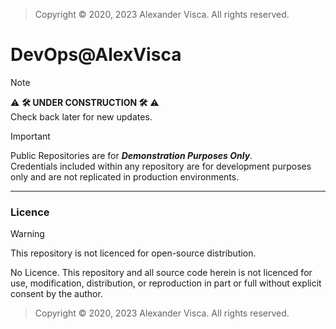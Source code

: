 >Copyright &copy; 2020, 2023 Alexander Visca. All rights reserved.

# DevOps@AlexVisca

> [!NOTE]
> ⚠️ **🛠 UNDER CONSTRUCTION 🛠** ⚠️  
> Check back later for new updates.

> [!IMPORTANT]
> Public Repositories are for ***Demonstration Purposes Only***.  
> Credentials included within any repository are for development purposes only and are not replicated in production environments.  

---

### Licence

> [!WARNING]
> This repository is not licenced for open-source distribution.  

No Licence. This repository and all source code herein is not licenced for use, modification, distribution, or reproduction in part or full without explicit consent by the author.

>Copyright &copy; 2020, 2023 Alexander Visca. All rights reserved.
